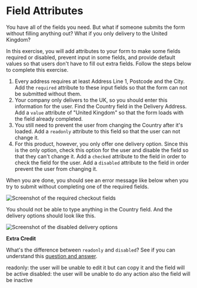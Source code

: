 # Field Attributes

You have all of the fields you need. But what if someone submits the form without filling anything out? What if you only delivery to the United Kingdom?

In this exercise, you will add attributes to your form to make some fields required or disabled, prevent input in some fields, and provide default values so that users don't have to fill out extra fields. Follow the steps below to complete this exercise.

1. Every address requires at least Address Line 1, Postcode and the City. Add the `required` attribute to these input fields so that the form can not be submitted without them.
2. Your company only delivers to the UK, so you should enter this information for the user. Find the Country field in the Delivery Address. Add a `value` attribute of "United Kingdom" so that the form loads with the field already completed.
3. You still need to prevent the user from changing the Country after it's loaded. Add a `readonly` attribute to this field so that the user can not change it.
4. For this product, however, you only offer one delivery option. Since this is the only option, check this option for the user and disable the field so that they can't change it. Add a `checked` attribute to the field in order to check the field for the user. Add a `disabled` attribute to the field in order prevent the user from changing it.

When you are done, you should see an error message like below when you try to submit without completing one of the required fields.

![Screenshot of the required checkout fields](/images/27/solution-required.gif)

You should not be able to type anything in the Country field. And the delivery options should look like this.

![Screenshot of the disabled delivery options](/images/27/solution-delivery.png)

**Extra Credit**

What's the difference between `readonly` and `disabled`? See if you can understand this [question and answer](https://stackoverflow.com/questions/7730695/whats-the-difference-between-disabled-disabled-and-readonly-readonly-for-ht).

readonly: the user will be unable to edit it but can copy it and the field will be active
disabled: the user will be unable to do any action also the field will be inactive
